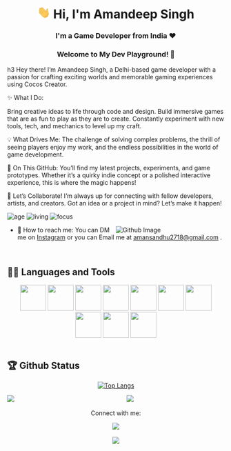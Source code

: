 <h1 align="center"><img src="https://raw.githubusercontent.com/ABSphreak/ABSphreak/master/gifs/Hi.gif" width="30px"> Hi, I'm Amandeep Singh   </h1>

<h3 align="center">I'm a Game Developer from India ❤</h3>
<h3 align="center">Welcome to My Dev Playground! 🚀</h3>h3
Hey there! I’m Amandeep Singh, a Delhi-based game developer with a passion for crafting exciting worlds and memorable gaming experiences using Cocos Creator.

✨ What I Do:

Bring creative ideas to life through code and design.
Build immersive games that are as fun to play as they are to create.
Constantly experiment with new tools, tech, and mechanics to level up my craft.

💡 What Drives Me:
The challenge of solving complex problems, the thrill of seeing players enjoy my work, and the endless possibilities in the world of game development.

🌟 On This GitHub:
You’ll find my latest projects, experiments, and game prototypes. Whether it’s a quirky indie concept or a polished interactive experience, this is where the magic happens!

💬 Let’s Collaborate!
I’m always up for connecting with fellow developers, artists, and creators. Got an idea or a project in mind? Let’s make it happen!


![age](https://img.shields.io/badge/Age-24-blue)
![living](https://img.shields.io/badge/Living-Delhi-3c9)
![focus](https://img.shields.io/badge/Current_focus-Data_Structures_(JAVA)-brightgreen)


<img width="50%" align="right" alt="Github Image" src="https://user-images.githubusercontent.com/77589604/137649217-81b54b1e-d61a-4cf2-be4b-3cd35b58ca9e.png" />

- 📩 How to reach me: You can DM me on [Instagram](https://www.instagram.com/aman__sandhu09) or you can Email me at amansandhu2718@gmail.com .

<br />


## 👨‍💻 Languages and Tools

<div align="center">
 <img src="https://user-images.githubusercontent.com/77589604/137648940-4e961176-46f2-424c-8075-d49f0f0606e8.png" height="60" width="60"/> 
<img src="https://user-images.githubusercontent.com/77589604/137648947-37a9d2af-c85d-44aa-a62a-2e7128eb2749.png" height="60" width="60"/> 
<img src="https://user-images.githubusercontent.com/77589604/137648662-59ea5ea0-8444-4f6c-9a58-6619a8a9beea.png" height="60" width="60"/> 
<img src="https://user-images.githubusercontent.com/77589604/137648692-227ed266-5567-49d7-90f1-6a28e8494039.png" height="60" width="60"/> 
<img src="https://user-images.githubusercontent.com/77589604/137648722-0d59d13e-c30d-4ebe-8e0f-f7507aa4a00a.png" height="60" width="60"/> 
<img src="https://user-images.githubusercontent.com/77589604/137648792-542678c4-235a-43f6-a75b-fc2c59c6c68d.png" height="60" width="60"/> 
<img src="https://user-images.githubusercontent.com/77589604/137648802-94a60b3e-e089-4d46-991b-f79264bd7f00.png" height="60" width="60"/> 
<img src="https://user-images.githubusercontent.com/77589604/137648830-7dc41eee-a774-46eb-a1cd-93ffe4fc91c3.png" height="60" width="60"/> 
<img src="https://user-images.githubusercontent.com/77589604/137648845-d1a8b1f7-d008-47a1-983b-e13b5e68be57.png" height="60" width="60"/> 
<img src="https://user-images.githubusercontent.com/77589604/137648854-12b86823-1e28-432e-a1e4-a38f6d28bf2c.png " height="60" width="60"/> 





</div>

<br >

## 🏆 Github Status
<div align="center">

[![Top Langs](https://github-readme-stats.vercel.app/api/top-langs/?username=amansandhu2718&layout=compact)](https://github.com/amansandhu2718/github-readme-stats)
</div>


<img  src="https://github-readme-stats.vercel.app/api?username=amansandhu2718&show_icons=true&hide_border=true&theme=dark" width="45%" align="right" >

<img  src="https://github-readme-streak-stats.herokuapp.com/?user=amansandhu2718&theme=dark" width="45%" >

<br>

<div align="center">


Connect with me:


[<img src="https://img.shields.io/badge/linkedin-%230077B5.svg?&style=for-the-badge&logo=linkedin&logoColor=white">](https://www.linkedin.com/in/amansandhu2718/)

[<img src="https://img.shields.io/badge/instagram-%23E4405F.svg?&style=for-the-badge&logo=instagram&logoColor=white">](https://www.instagram.com/aman.sandhu_)


</div>
